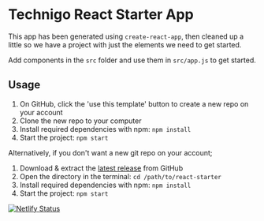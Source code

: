 # Technigo React Starter App

This app has been generated using `create-react-app`, then cleaned up a little so we have a project with just the elements we need to get started.

Add components in the `src` folder and use them in `src/app.js` to get started.

## Usage

1. On GitHub, click the 'use this template' button to create a new repo on your account
1. Clone the new repo to your computer
1. Install required dependencies with npm: `npm install`
1. Start the project: `npm start`

Alternatively, if you don't want a new git repo on your account;

1. Download & extract the [latest release](https://github.com/Technigo/react-starter/releases/latest) from GitHub
1. Open the directory in the terminal: `cd /path/to/react-starter`
1. Install required dependencies with npm: `npm install`
1. Start the project: `npm start`

[![Netlify Status](https://api.netlify.com/api/v1/badges/dfea5f2d-1c06-47b6-8029-b09be1de181a/deploy-status)](https://app.netlify.com/sites/pinar-project-survey/deploys)
